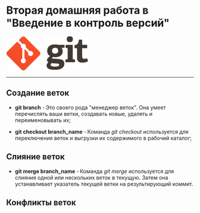 <link href="./assets/css/style.css" rel="stylesheet"></link>

# Вторая домашняя работа в <br> "Введение в контроль версий"

<div class="logo">
  <img src="./assets/images/favicon.png" alt="favicon"/>
</div>
<hr>

## Создание веток

- **git branch** - Это своего рода "менеджер веток". Она умеет перечислять ваши ветки, создавать новые, удалять и переименовывать их;

- **git checkout branch_name** - Команда _git checkout_ используется для переключения веток и выгрузки их содержимого в рабочий каталог;

## Слияние веток

- **git merge branch_name** - Команда _git merge_ используется для слияния одной или нескольких веток в текущую. Затем она устанавливает указатель текущей ветки на результирующий коммит.

## Конфликты веток
